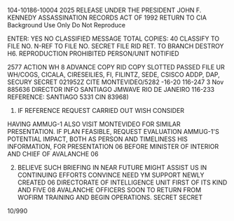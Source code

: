 104-10186-10004
2025 RELEASE UNDER THE PRESIDENT JOHN F. KENNEDY ASSASSINATION RECORDS ACT OF 1992
RETURN TO CIA
Background Use Only
Do Not Reproduce

ENTER: YES NO
CLASSIFIED MESSAGE
TOTAL COPIES: 40
CLASSIFY TO FILE NO.
N-REF TO FILE NO.
SECRET
FILE RID RET. TO BRANCH
DESTROY H6.
REPRODUCTION PROHIBITED
PERSON/UNIT NOTIFIED

2577
ACTION
WH 8
ADVANCE COPY
RID COPY
SLOTTED
PASSED
FILE UR WH/COGS, CICALA, CIRESEILIES, FI, FILINTZ, SEDE, CSISCO
ADDP, DAP, SECURY
SECRET 021952Z CITE MONTEVIDEO/5282 -16-20
116-247
3 Nov 885636
DIRECTOR INFO SANTIAGO JMWAVE RIO DE JANEIRO
116-233
REFERENCE: SANTIAGO 5331 CIN 83968)

1. IF REFERENCE REQUEST CARRIED OUT WISH CONSIDER

HAVING AMMUG-1 ALSO VISIT MONTEVIDEO FOR SIMILAR PRESENTATION.
IF PLAN FEASIBLE, REQUEST EVALUATION AMMUG-1'S POTENTIAL IMPACT,
BOTH AS PERSON AND TIMELINESS HIS INFORMATION, FOR PRESENTATION
06
BEFORE MINISTER OF INTERIOR AND CHIEF OF AVALANCHE
06

2. BELIEVE SUCH BRIEFING IN NEAR FUTURE MIGHT ASSIST US
IN CONTINUING EFFORTS CONVINCE NEED YM SUPPORT NEWLY CREATED
06
DIRECTORATE OF INTELLIGENCE UNIT FIRST OF ITS KIND AND FIVE
08
AVALANCHE OFFICERS SOON TO RETURN FROM WOFIRM TRAINING AND
BEGIN OPERATIONS.
SECRET
SECRET

10/990
